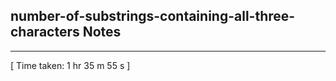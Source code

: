 <h2>number-of-substrings-containing-all-three-characters Notes</h2><hr>[ Time taken: 1 hr 35 m 55 s ]